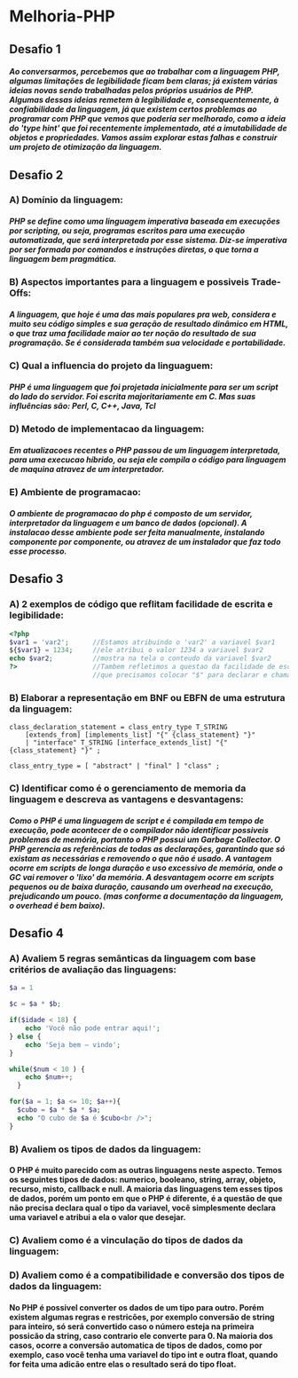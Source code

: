 # Melhoria-PHP

## Desafio 1 

##### Ao conversarmos, percebemos que ao trabalhar com a linguagem PHP, algumas limitações de legibilidade ficam bem claras; já existem várias ideias novas sendo trabalhadas pelos próprios usuários de PHP. Algumas dessas ideias remetem à legibilidade e, consequentemente, à confiabilidade da linguagem, já que existem certos problemas ao programar com PHP que vemos que poderia ser melhorado, como a ideia do 'type hint' que foi recentemente implementado, até a imutabilidade de objetos e propriedades. Vamos assim explorar estas falhas e construir um projeto de otimização da linguagem.

## Desafio 2

### A) Domínio da linguagem:
##### PHP se define como uma linguagem imperativa baseada em execuções por scripting, ou seja, programas escritos para uma execução automatizada, que será interpretada por esse sistema. Diz-se imperativa por ser formada por comandos e instruções diretas, o que torna a linguagem bem pragmática.

### B) Aspectos importantes para a linguagem e possiveis Trade-Offs:
##### A linguagem, que hoje é uma das mais populares pra web, considera e muito seu código simples e sua geração de resultado dinâmico em HTML, o que traz uma facilidade maior ao ter noção do resultado de sua programação. Se é considerada também sua velocidade e portabilidade.

### C) Qual a influencia do projeto da linguaguem: 
##### PHP é uma linguagem que foi projetada inicialmente para ser um script do lado do servidor. Foi escrita majoritariamente em C. Mas suas influências são: Perl, C, C++, Java, Tcl  

### D) Metodo de implementacao da linguagem:
##### Em atualizacoes recentes o PHP passou de um linguagem interpretada, para uma execucao híbrido, ou seja ele compila o código para linguagem de maquina atravez de um interpretador.

### E) Ambiente de programacao:
##### O ambiente de programacao do php é composto de um servidor, interpretador da linguagem e um banco de dados (opcional). A instalacao desse ambiente pode ser feita manualmente, instalando componente por componente, ou atravez de um instalador que faz todo esse processo.

## Desafio 3

### A) 2 exemplos de código que reflitam facilidade de escrita e legibilidade:

```php
<?php
$var1 = 'var2';      //Estamos atribuindo o 'var2' a variavel $var1
${$var1} = 1234;     //ele atribui o valor 1234 a variavel $var2
echo $var2;          //mostra na tela o conteudo da variavel $var2
?>                   //Tambem refletimos a questao da facilidade de escrita, sendo
                     //que precisamos colocar "$" para declarar e chamar qualquer variavel
```

### B) Elaborar a representação em BNF ou EBFN de uma estrutura da linguagem:

```
class_declaration_statement = class_entry_type T_STRING
    [extends_from] [implements_list] "{" {class_statement} "}"
    | "interface" T_STRING [interface_extends_list] "{" {class_statement} "}" ;

class_entry_type = [ "abstract" | "final" ] "class" ;
``` 

### C) Identificar como é o gerenciamento de memoria da linguagem e descreva as vantagens e desvantagens:
##### Como o PHP é uma linguagem de script e é compilada em tempo de execução, pode acontecer de o compilador não identificar possiveis problemas de memória, portanto o PHP possui um Garbage Collector. O PHP gerencia as referências de todas as declarações, garantindo que só existam as necessárias e removendo o que não é usado. A vantagem ocorre em scripts de longa duração e uso excessivo de memória, onde o GC vai remover o 'lixo' da memória. A desvantagem ocorre em scripts pequenos ou de baixa duração, causando um overhead na execução, prejudicando um pouco. (mas conforme a documentação da linguagem, o overhead é bem baixo).

## Desafio 4

### A) Avaliem 5 regras semânticas da linguagem com base critérios de avaliação das linguagens:
```php
$a = 1
```

```php
$c = $a * $b;
```

```php
if($idade < 18) {
    echo 'Você não pode entrar aqui!';
} else {
    echo 'Seja bem – vindo';
}
```

```php
while($num < 10 ) {
    echo $num++;
  }
```

```php 
for($a = 1; $a <= 10; $a++){
  $cubo = $a * $a * $a;
  echo "O cubo de $a é $cubo<br />";
}
```

### B) Avaliem os tipos de dados da linguagem:
#### O PHP é muito parecido com as outras linguagens neste aspecto. Temos os seguintes tipos de dados: numerico, booleano, string, array, objeto, recurso, misto, callback e null. A maioria das linguagens tem esses tipos de dados, porém um ponto em que o PHP é diferente, é a questão de que não precisa declara qual o tipo da variavel, você simplesmente declara uma variavel e atribui a ela o valor que desejar.

### C) Avaliem como é a vinculação do tipos de dados da linguagem:


### D) Avaliem como é a compatibilidade e conversão dos tipos de dados da linguagem:
#### No PHP é possivel converter os dados de um tipo para outro. Porém existem algumas regras e restricões, por exemplo conversão de string para inteiro, só será convertido caso o número esteja na primeira possicão da string, caso contrario ele converte para 0. Na maioria dos casos, ocorre a conversão automatica de tipos de dados, como por exemplo, caso você tenha uma variavel do tipo int e outra float, quando for feita uma adicão entre elas o resultado será do tipo float.


